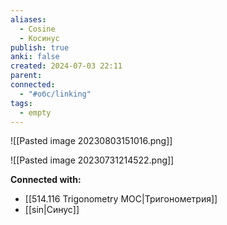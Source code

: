 ```yaml
---
aliases:
  - Сosine
  - Косинус
publish: true
anki: false
created: 2024-07-03 22:11
parent: 
connected:
  - "#обс/linking"
tags:
  - empty
---
```


![[Pasted image 20230803151016.png]]

![[Pasted image 20230731214522.png]]











**Connected with:**
- [[514.116 Trigonometry MOC|Тригонометрия]]
- [[sin|Синус]]

